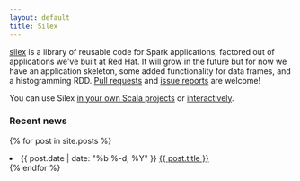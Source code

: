 ```yaml
---
layout: default
title: Silex
---
```


[silex](https://github.com/radanalyticsio/silex) is a library of reusable code for Spark applications, factored out of applications we've built at Red Hat.  It will grow in the future but for now we have an application skeleton, some added functionality for data frames, and a histogramming RDD.  [Pull requests](https://github.com/radanalyticsio/silex/pulls) and [issue reports](https://github.com/radanalyticsio/silex/issues) are welcome!

You can use Silex [in your own Scala projects](/coordinates/) or [interactively](/interactive).

### Recent news

{% for post in site.posts %}
  <li>
    <span class="post-date">{{ post.date | date: "%b %-d, %Y" }}</span>
    <a class="post-link" href="{{ post.url | prepend: site.baseurl }}">{{ post.title }}</a>
  </li>
{% endfor %}

